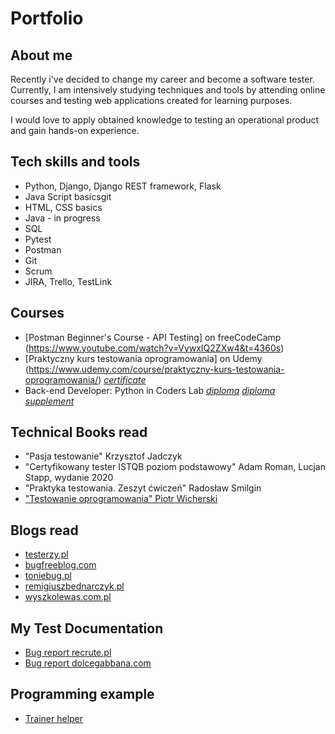 # Portfolio

## About me

Recently i've decided to change my career and become a software tester.
Currently, I am intensively studying techniques and tools by attending online courses and testing web applications created for learning purposes.

I would love to apply obtained knowledge to testing an operational product and gain hands-on experience.

## Tech skills and tools

* Python, Django, Django REST framework, Flask
* Java Script basicsgit 
* HTML, CSS basics
* Java - in progress
* SQL
* Pytest
* Postman
* Git
* Scrum
* JIRA, Trello, TestLink

## Courses 
* [Postman Beginner's Course - API Testing] on freeCodeCamp (https://www.youtube.com/watch?v=VywxIQ2ZXw4&t=4360s)
* [Praktyczny kurs testowania oprogramowania] on Udemy (https://www.udemy.com/course/praktyczny-kurs-testowania-oprogramowania/) [*certificate*](https://drive.google.com/file/d/1KDqbiV5OUKk2y1oH2YbZUCZnpChS03uV/view?usp=share_link)
* Back-end Developer: Python in Coders Lab [*diploma*](https://drive.google.com/file/d/16xu8TbOw8gppsEe1-tDURVC8sRtP-yvr/view?usp=sharing) [*diploma supplement*](https://drive.google.com/file/d/1b4TYCtzn6zt7yGcTYLIREUFPeR8eRJ1n/view?usp=sharing)


## Technical Books read

* "Pasja testowanie" Krzysztof Jadczyk
* "Certyfikowany tester ISTQB poziom podstawowy" Adam Roman, Lucjan Stapp, wydanie 2020
* "Praktyka testowania. Zeszyt ćwiczeń" Radosław Smilgin
* ["Testowanie oprogramowania" Piotr Wicherski](https://pwicherski.gitbook.io/testowanie-oprogramowania/) 

## Blogs read

* [testerzy.pl](http://testerzy.pl)
* [bugfreeblog.com](https://bugfreeblog.com/)
* [toniebug.pl](https://www.toniebug.pl)
* [remigiuszbednarczyk.pl](https://remigiuszbednarczyk.pl)
* [wyszkolewas.com.pl](https://www.wyszkolewas.com.pl/blog/)

## My Test Documentation

* [Bug report recrute.pl](https://docs.google.com/document/d/1krg0fCQccVD1tERCQ4p7nJ4MJSTCCO_7/edit?usp=share_link&ouid=112581345490725495717&rtpof=true&sd=true)
* [Bug report dolcegabbana.com](https://drive.google.com/file/d/1Xv5XGrdsLnipFkbqWF8ZPY6MtJ0unE27/view?usp=share_link)


## Programming example

* [Trainer helper](https://github.com/LukaszMirek/Trainer-helper.git)




